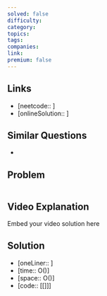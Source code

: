 ```yaml
---
solved: false
difficulty: 
category: 
topics: 
tags: 
companies: 
link: 
premium: false
---
```

## Links

- [neetcode:: ]
- [onlineSolution:: ]
## Similar Questions

- 
## Problem

```
```

## Video Explanation

Embed your video solution here

## Solution

- [oneLiner:: ]
- [time:: O()]
- [space:: O()]
- [code:: [[]]]